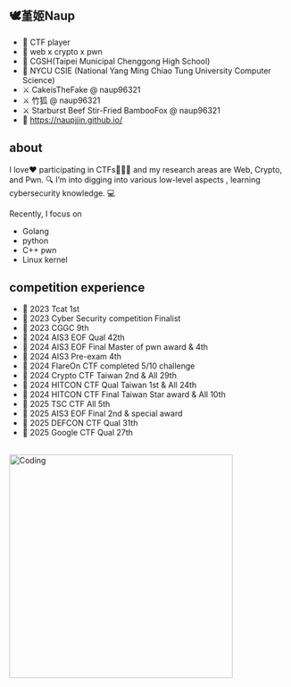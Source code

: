## 🕊️堇姬Naup

- 🎀 CTF player
- 🚩 web x crypto x pwn
- 🏫 CGSH(Taipei Municipal Chenggong High School)
- 🏫 NYCU CSIE (National Yang Ming Chiao Tung University Computer Science)
- ⚔️ CakeisTheFake @ naup96321
- ⚔️ 竹狐 @ naup96321
- ⚔️ Starburst Beef Stir-Fried BambooFox @ naup96321
- 🌱 https://naupjjin.github.io/  

## about
I love❤ participating in CTFs🚩🚩🚩 and my research areas are Web, Crypto, and Pwn. 🔍 I’m into digging into various low-level aspects
, learning cybersecurity knowledge. 💻

Recently, I focus on
- Golang
- python
- C++ pwn
- Linux kernel

## competition experience
- 🚩 2023 Tcat 1st
- 🚩 2023 Cyber Security competition Finalist
- 🚩 2023 CGGC 9th
- 🚩 2024 AIS3 EOF Qual 42th
- 🚩 2024 AIS3 EOF Final Master of pwn award & 4th
- 🚩 2024 AIS3 Pre-exam 4th
- 🚩 2024 FlareOn CTF completed 5/10 challenge
- 🚩 2024 Crypto CTF Taiwan 2nd & All 29th
- 🚩 2024 HITCON CTF Qual Taiwan 1st & All 24th
- 🚩 2024 HITCON CTF Final Taiwan Star award & All 10th
- 🚩 2025 TSC CTF All 5th
- 🚩 2025 AIS3 EOF Final 2nd & special award
- 🚩 2025 DEFCON CTF Qual 31th
- 🚩 2025 Google CTF Qual 27th

<br>
<div style="display: flex; justify-content: space-between;">
    <img src="https://i.imgur.com/mk6kv4S.gif" alt="Coding" width="400" />
</div>

